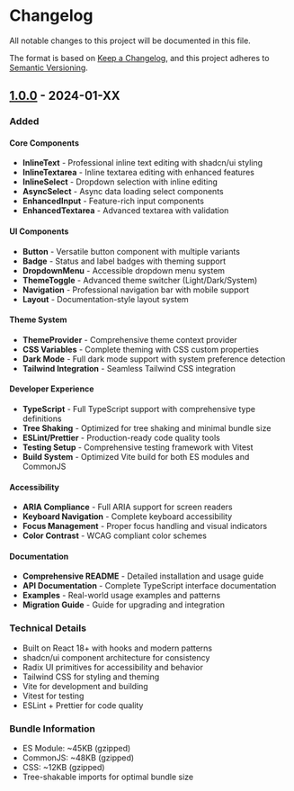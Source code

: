 # Changelog

All notable changes to this project will be documented in this file.

The format is based on [Keep a Changelog](https://keepachangelog.com/en/1.0.0/),
and this project adheres to [Semantic Versioning](https://semver.org/spec/v2.0.0.html).

## [1.0.0] - 2024-01-XX

### Added

#### Core Components
- **InlineText** - Professional inline text editing with shadcn/ui styling
- **InlineTextarea** - Inline textarea editing with enhanced features
- **InlineSelect** - Dropdown selection with inline editing
- **AsyncSelect** - Async data loading select components
- **EnhancedInput** - Feature-rich input components
- **EnhancedTextarea** - Advanced textarea with validation

#### UI Components
- **Button** - Versatile button component with multiple variants
- **Badge** - Status and label badges with theming support
- **DropdownMenu** - Accessible dropdown menu system
- **ThemeToggle** - Advanced theme switcher (Light/Dark/System)
- **Navigation** - Professional navigation bar with mobile support
- **Layout** - Documentation-style layout system

#### Theme System
- **ThemeProvider** - Comprehensive theme context provider
- **CSS Variables** - Complete theming with CSS custom properties
- **Dark Mode** - Full dark mode support with system preference detection
- **Tailwind Integration** - Seamless Tailwind CSS integration

#### Developer Experience
- **TypeScript** - Full TypeScript support with comprehensive type definitions
- **Tree Shaking** - Optimized for tree shaking and minimal bundle size
- **ESLint/Prettier** - Production-ready code quality tools
- **Testing Setup** - Comprehensive testing framework with Vitest
- **Build System** - Optimized Vite build for both ES modules and CommonJS

#### Accessibility
- **ARIA Compliance** - Full ARIA support for screen readers
- **Keyboard Navigation** - Complete keyboard accessibility
- **Focus Management** - Proper focus handling and visual indicators
- **Color Contrast** - WCAG compliant color schemes

#### Documentation
- **Comprehensive README** - Detailed installation and usage guide
- **API Documentation** - Complete TypeScript interface documentation
- **Examples** - Real-world usage examples and patterns
- **Migration Guide** - Guide for upgrading and integration

### Technical Details
- Built on React 18+ with hooks and modern patterns
- shadcn/ui component architecture for consistency
- Radix UI primitives for accessibility and behavior
- Tailwind CSS for styling and theming
- Vite for development and building
- Vitest for testing
- ESLint + Prettier for code quality

### Bundle Information
- ES Module: ~45KB (gzipped)
- CommonJS: ~48KB (gzipped)
- CSS: ~12KB (gzipped)
- Tree-shakable imports for optimal bundle size

[1.0.0]: https://github.com/shan2new/shanfu-ui/releases/tag/v1.0.0 